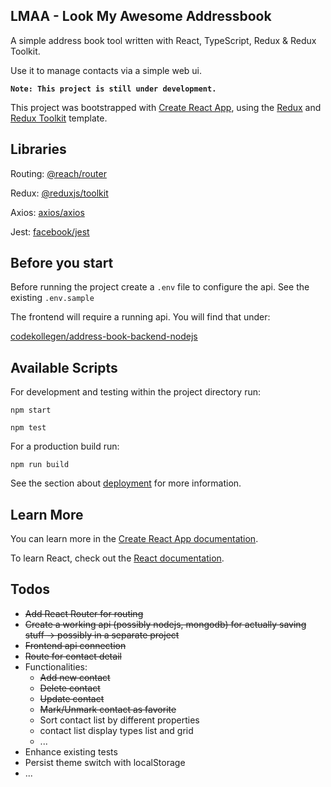 ## LMAA - Look My Awesome Addressbook

A simple address book tool written with React, TypeScript, Redux & Redux Toolkit.

Use it to manage contacts via a simple web ui.

**`Note: This project is still under development.`**

This project was bootstrapped with [Create React App](https://github.com/facebook/create-react-app), using the [Redux](https://redux.js.org/) and [Redux Toolkit](https://redux-toolkit.js.org/) template.

## Libraries

Routing: [@reach/router](https://github.com/reach/router)

Redux: [@reduxjs/toolkit](https://github.com/reduxjs/redux-toolkit)

Axios: [axios/axios](https://github.com/axios/axios)

Jest: [facebook/jest](https://github.com/facebook/jest)

## Before you start

Before running the project create a `.env` file to configure the api. See the existing `.env.sample`

The frontend will require a running api. You will find that under:

[codekollegen/address-book-backend-nodejs](https://github.com/codekollegen/address-book-backend-nodejs)

## Available Scripts

For development and testing within the project directory run:

`npm start`

`npm test`

For a production build run:

`npm run build`

See the section about [deployment](https://facebook.github.io/create-react-app/docs/deployment) for more information.

## Learn More

You can learn more in the [Create React App documentation](https://facebook.github.io/create-react-app/docs/getting-started).

To learn React, check out the [React documentation](https://reactjs.org/).

## Todos

- ~~Add React Router for routing~~
- ~~Create a working api (possibly nodejs, mongodb) for actually saving stuff -> possibly in a separate project~~
- ~~Frontend api connection~~
- ~~Route for contact detail~~
- Functionalities:
  - ~~Add new contact~~
  - ~~Delete contact~~
  - ~~Update contact~~
  - ~~Mark/Unmark contact as favorite~~
  - Sort contact list by different properties
  - contact list display types list and grid
  - ...
- Enhance existing tests
- Persist theme switch with localStorage
- ...
